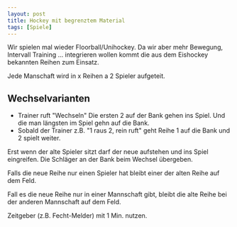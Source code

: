 ```yaml
---
layout: post
title: Hockey mit begrenztem Material
tags: [Spiele]
---
```


Wir spielen mal wieder Floorball/Unihockey. Da wir aber mehr Bewegung, Intervall Training ... integrieren wollen 
kommt die aus dem Eishockey bekannten Reihen zum Einsatz. 

Jede Manschaft wird in x Reihen a 2 Spieler aufgeteit. 
## Wechselvarianten
- Trainer ruft "Wechseln" Die ersten 2 auf der Bank gehen ins Spiel. Und die man längsten im Spiel gehn auf die Bank.
- Sobald der Trainer z.B. "1 raus 2, rein ruft" geht Reihe 1 auf die Bank und 2 spielt weiter. 

Erst wenn der alte Spieler sitzt darf der neue aufstehen und ins Spiel eingreifen. Die Schläger an der Bank beim Wechsel übergeben. 

Falls die neue Reihe nur einen Spieler hat bleibt einer der alten Reihe auf dem Feld.

Fall es die neue Reihe nur in einer Mannschaft gibt, bleibt die alte Reihe bei der anderen Mannschaft auf dem Feld.

Zeitgeber (z.B. Fecht-Melder) mit 1 Min. nutzen.   
